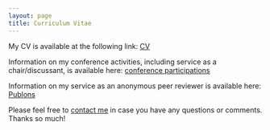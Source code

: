 ```yaml
---
layout: page
title: Curriculum Vitae
---
```


<p>My CV is available at the following link: <a href="https://www.dropbox.com/s/qyxosfbo2ssu3us/CV_current_may2019.pdf?dl=0">CV</a></p>



<p>Information on my conference activities, including service as a chair/discussant, is available here: <a href="https://www.dropbox.com/s/my4v02i0wc8a6tq/JBoston_conference.pdf?dl=0" target="_blank">conference participations</a></p>

<p>Information on my service as an anonymous peer reviewer is available here: <a href="https://publons.com/researcher/1314637/joshua-boston" target="_blank">Publons</a></p>


<p>Please feel free to 
<a href="mailto:jboston@wustl.edu" target="_blank">contact me</a> in case you have any questions or comments. Thanks so much!</p>
